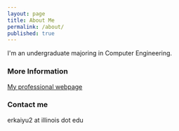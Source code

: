 ```yaml
---
layout: page
title: About Me
permalink: /about/
published: true
---
```


I'm an undergraduate majoring in Computer Engineering. 

### More Information
[My professional webpage](https://silkrow.github.io/)

### Contact me
erkaiyu2 at illinois dot edu
